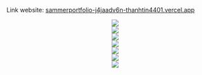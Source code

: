   Link website: <a href="sammerportfolio-j4jaadv6n-thanhtin4401.vercel.app">
   sammerportfolio-j4jaadv6n-thanhtin4401.vercel.app
  </a>
<div align="center"> <img src="https://res.cloudinary.com/dvzingci9/image/upload/v1694963820/Samar/MacBook_Air_-_5_mxahvp.png"> </div>
<div align="center"> <img src="https://res.cloudinary.com/dvzingci9/image/upload/v1694963817/Samar/MacBook_Air_-_14_xcuddq.png"> </div>
<div align="center"> <img src="https://res.cloudinary.com/dvzingci9/image/upload/v1694963820/Samar/MacBook_Air_-_13_wg3l9o.png"> </div>
<div align="center"> <img src="https://res.cloudinary.com/dvzingci9/image/upload/v1694963818/Samar/MacBook_Air_-_15_dwdnf4.png"> </div>
<div align="center"> <img src="https://res.cloudinary.com/dvzingci9/image/upload/v1694963815/Samar/MacBook_Air_-_16_uhojbn.png"> </div>
<div align="center"> <img src="https://res.cloudinary.com/dvzingci9/image/upload/v1694963815/Samar/MacBook_Air_-_17_jnoyuv.png"> </div>
<div align="center"> <img src="https://res.cloudinary.com/dvzingci9/image/upload/v1694963814/Samar/MacBook_Air_-_18_s43egg.png"> </div>
